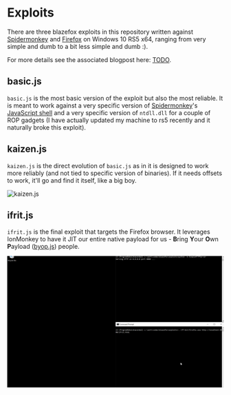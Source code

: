 # Exploits

There are three blazefox exploits in this repository written against [Spidermonkey](https://github.com/mozilla/gecko-dev/tree/master/js) and [Firefox](https://www.mozilla.org/en-US/firefox/new/) on Windows 10 RS5 x64, ranging from very simple and dumb to a bit less simple and dumb :).

For more details see the associated blogpost here: [TODO]().

## basic.js

`basic.js` is the most basic version of the exploit but also the most reliable. It is meant to work against a very specific version of [Spidermonkey](https://github.com/mozilla/gecko-dev/tree/master/js)'s [JavaScript shell](https://github.com/mozilla/gecko-dev/tree/master/js/src/shell) and a very specific version of `ntdll.dll` for a couple of ROP gadgets (I have actually updated my machine to rs5 recently and it naturally broke this exploit).

## kaizen.js

`kaizen.js` is the direct evolution of `basic.js` as in it is designed to work more reliably (and not tied to specific version of binaries). If it needs offsets to work, it'll go and find it itself, like a big boy.

![kaizen.js](gifs/kaizen.gif)

## ifrit.js

`ifrit.js` is the final exploit that targets the Firefox browser. It leverages IonMonkey to have it JIT our entire native payload for us - **B**ring **Y**our **O**wn **P**ayload ([byop.js](https://github.com/0vercl0k/stuffz/blob/master/blazefox/exploits/byop.js)) people.

![ifrit.js](gifs/ifrit.gif)
